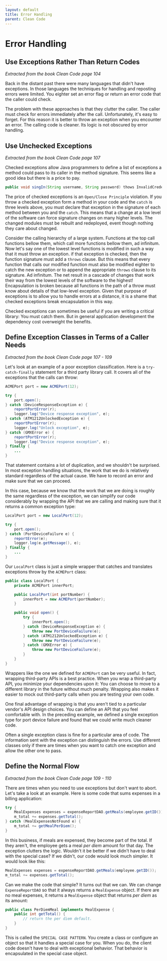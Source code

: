 ```yaml
---
layout: default
title: Error Handling
parent: Clean Code
---
```


# Error Handling

## Use Exceptions Rather Than Return Codes

*Extracted from the book Clean Code page 104*

Back in the distant past there were many languages that didn't have exceptions. In those languages the techniques for handling and reposting errors were limited. You eighter set an error flag or return an error code that the caller could check.

The problem with these approaches is that they clutter the caller. The caller must check for errors immediately after the call. Unfortunately, it's easy to forget. For this reason it is better to throw an exception when you encounter an error. The calling code is cleaner. Its logic is not obscured by error handling.

## Use Unchecked Exceptions

*Extracted from the book Clean Code page 107*

Checked exceptions allow Java programmers to define a list of exceptions a method could pass to its caller in the method signature. This seems like a good idea but there is a price to pay.

```java
public void singIn(String username, String password) thows InvalidCredentialsException;
```

The price of checked exceptions is an `Open/Close Principle` violation. If you throw a checked exception form a method in your code and the `catch` is three levels above, you must declare that exception in the signature of each method between you and the `catch`. This means that a change at a low level of the software can force signature changes on many higher levels. The changed modules must be rebuilt and redeployed, event though nothing they care about changed.

Consider the calling hierarchy of a large system. Functions at the top call functions bellow them, which call more functions bellow them, ad infinitum. Now let's say one of the lowest level functions is modified in such a way that it must throw an exception. if that exception is checked, then the function signature must add a `throws` clause. But this means that every function that calls our modified function must also be modified eighter to catch the new exception or to append the appropriate `throws` clause to its signature. Ad infinitum. The net result in a cascade of changes that work their way from the lowest levels of the software to the highest! Encapsulation is broken because all functions in the path of a throw must know about details of that low-level exception. Given that purpose of exceptions is to allow you to handle errors at a distance, it is a shame that checked exceptions break encapsulation in this way.

Checked exceptions can sometimes be useful if you are writing a critical library: You must catch them. But in general application development the dependency cost overweight the benefits.

## Define Exception Classes in Terms of a Caller Needs

*Extracted from the book Clean Code page 107 - 109*

Let's look at an example of a poor exception classification. Here is a `try-catch-finally` statement for a third party library call. It covers all of the exceptions that the calls can throw:

```java
ACMEPort port = new ACMEPort(12);

try {
    port.open();
} catch (DeviceResponseException e) {
    reportPortError(r);
    logger.log("Device response exception", e);
} catch (ATM1212UnlockedException e) {
    reportPortError(r);
    logger.log("Unlock exception", e);
} catch (GMXError e) {
    reportPortError(r);
    logger.log("Device response exception", e);
} finally {
    ...
}
```

That statement contains a lot of duplication, and we shouldn't be surprised. In most exception handling situations, the work that we do is relatively standard regardless of the actual cause. We have to record an error and make sure that we can proceed.

In this case, because we know that the work that we are doing is roughly the same regardless of the exception, we can simplify our code considerably by wrapping the API that we are calling and making sure that it returns a common exception type:

```java
LocalPort port = new LocalPort(12);

try {
    port.open();
} catch (PortDeviceFailure e) {
    reportError(e);
    logger.log(e.getMessage(), e);
} finally {
    ...
}
```

Our `LocalPort` class is just a simple wrapper that catches and translates exceptions throw by the `ACMEPort` class:

```java
public class LocalPort {
    private ACMEPort innerPort;

    public LocalPort(int portNumber) {
        innerPort = new ACMEPort(portNumber);
    }

    public void open() {
        try {
            innerPort.open();
        } catch (DeviceResponseException e) {
            throw new PortDeviceFailure(e);
        } catch (ATM1212UnlockedException e) {
            throw new PortDeviceFailure(e);
        } catch (GMXError e) {
            throw new PortDeviceFailure(e);
        }
    }
}
```

Wrappers like the one we defined for `ACMEPort` can be very useful. In fact, wrapping third-party APIs is a best practice. When you wrap a third-party API, you minimize your dependencies upon it: You can choose to move to a different library in the future without much penalty. Wrapping also makes it easier to mock out third-party calls when you are testing your own code.

One final advantage of wrapping is that you aren't tied to a particular vendor's API design choices. You can define an API that you feel comfortable with. In the preceding example, we defined a single exception type for port device failure and found that we could write much cleaner code.

Often a single exception class is fine for a particular area of code. The information sent with the exception can distinguish the errors. Use different classes only if there are times when you want to catch one exception and allow the other one to pass.

## Define the Normal Flow

*Extracted from the book Clean Code page 109 - 110*

There are times when you need to use exceptions but don't want to abort. Let's take a look at an example. Here is some code that sums expenses in a billing application:

```java
try {
    MealExpenses expenses = expenseReportDAO.getMeals(employee.getID());
    m_total += expenses.getTotal();
} catch (MealExpensesNotFound e) {
    m_total += getMealPerDiem();
}
```

In this business, if meals are expensed, they become part of the total. If they aren't, the employee gets a meal *per diem* amount for that day. The exception clutters the logic. Wouldn't it be better if we didn't have to deal with the special case? If we didn't, our code would look much simpler. It would look like this:

```java
MealExpenses expenses = expenseReportDAO.getMeals(employee.getID());
m_total += expenses.getTotal();
```

Can we make the code that simple? It turns out that we can. We can change `ExpenseReportDAO` so that it always returns a `MealExpense` object. If there are no meal expenses, it returns a `MealExpense` object that returns *per diem* as its amount:

```java
public class PerDiemMeal implements MealExpense {
    public int getTotal() {
        // return the per diem default.
    }
}
```

This is called the `SPECIAL CASE PATTERN`. You create a class or configure an object so that it handles a special case for you. When you do, the client code doesn't have to deal with exceptional behavior. That behavior is encapsulated in the special case object.
